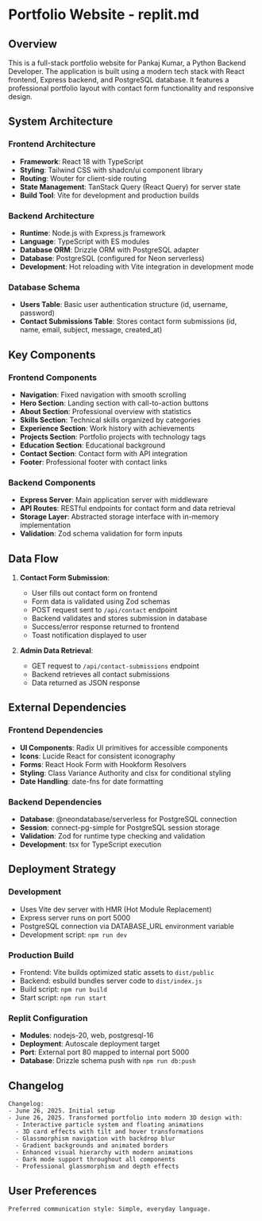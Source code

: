 # Portfolio Website - replit.md

## Overview

This is a full-stack portfolio website for Pankaj Kumar, a Python Backend Developer. The application is built using a modern tech stack with React frontend, Express backend, and PostgreSQL database. It features a professional portfolio layout with contact form functionality and responsive design.

## System Architecture

### Frontend Architecture
- **Framework**: React 18 with TypeScript
- **Styling**: Tailwind CSS with shadcn/ui component library
- **Routing**: Wouter for client-side routing
- **State Management**: TanStack Query (React Query) for server state
- **Build Tool**: Vite for development and production builds

### Backend Architecture
- **Runtime**: Node.js with Express.js framework
- **Language**: TypeScript with ES modules
- **Database ORM**: Drizzle ORM with PostgreSQL adapter
- **Database**: PostgreSQL (configured for Neon serverless)
- **Development**: Hot reloading with Vite integration in development mode

### Database Schema
- **Users Table**: Basic user authentication structure (id, username, password)
- **Contact Submissions Table**: Stores contact form submissions (id, name, email, subject, message, created_at)

## Key Components

### Frontend Components
- **Navigation**: Fixed navigation with smooth scrolling
- **Hero Section**: Landing section with call-to-action buttons
- **About Section**: Professional overview with statistics
- **Skills Section**: Technical skills organized by categories
- **Experience Section**: Work history with achievements
- **Projects Section**: Portfolio projects with technology tags
- **Education Section**: Educational background
- **Contact Section**: Contact form with API integration
- **Footer**: Professional footer with contact links

### Backend Components
- **Express Server**: Main application server with middleware
- **API Routes**: RESTful endpoints for contact form and data retrieval
- **Storage Layer**: Abstracted storage interface with in-memory implementation
- **Validation**: Zod schema validation for form inputs

## Data Flow

1. **Contact Form Submission**:
   - User fills out contact form on frontend
   - Form data is validated using Zod schemas
   - POST request sent to `/api/contact` endpoint
   - Backend validates and stores submission in database
   - Success/error response returned to frontend
   - Toast notification displayed to user

2. **Admin Data Retrieval**:
   - GET request to `/api/contact-submissions` endpoint
   - Backend retrieves all contact submissions
   - Data returned as JSON response

## External Dependencies

### Frontend Dependencies
- **UI Components**: Radix UI primitives for accessible components
- **Icons**: Lucide React for consistent iconography
- **Forms**: React Hook Form with Hookform Resolvers
- **Styling**: Class Variance Authority and clsx for conditional styling
- **Date Handling**: date-fns for date formatting

### Backend Dependencies
- **Database**: @neondatabase/serverless for PostgreSQL connection
- **Session**: connect-pg-simple for PostgreSQL session storage
- **Validation**: Zod for runtime type checking and validation
- **Development**: tsx for TypeScript execution

## Deployment Strategy

### Development
- Uses Vite dev server with HMR (Hot Module Replacement)
- Express server runs on port 5000
- PostgreSQL connection via DATABASE_URL environment variable
- Development script: `npm run dev`

### Production Build
- Frontend: Vite builds optimized static assets to `dist/public`
- Backend: esbuild bundles server code to `dist/index.js`
- Build script: `npm run build`
- Start script: `npm run start`

### Replit Configuration
- **Modules**: nodejs-20, web, postgresql-16
- **Deployment**: Autoscale deployment target
- **Port**: External port 80 mapped to internal port 5000
- **Database**: Drizzle schema push with `npm run db:push`

## Changelog

```
Changelog:
- June 26, 2025. Initial setup
- June 26, 2025. Transformed portfolio into modern 3D design with:
  - Interactive particle system and floating animations
  - 3D card effects with tilt and hover transformations
  - Glassmorphism navigation with backdrop blur
  - Gradient backgrounds and animated borders
  - Enhanced visual hierarchy with modern animations
  - Dark mode support throughout all components
  - Professional glassmorphism and depth effects
```

## User Preferences

```
Preferred communication style: Simple, everyday language.
```
